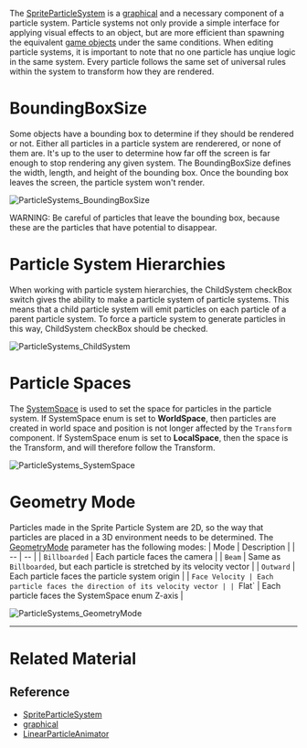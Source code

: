The [SpriteParticleSystem](https://github.com/zeroengineteam/ZeroDocs/blob/master/code_reference/class_reference/spriteparticlesystem.markdown) is a [graphical](https://github.com/zeroengineteam/ZeroDocs/blob/master/code_reference/class_reference/graphical.markdown) and a necessary component of a particle system.  Particle systems not only provide a simple interface for applying visual effects to an object, but are more efficient than spawning the equivalent [game objects](https://github.com/zeroengineteam/ZeroDocs/blob/master/zero_editor_documentation/zeromanual/architecture/cogs/gameobjectsconcept.markdown) under the same conditions.  When editing particle systems, it is important to note that no one particle has unqiue logic in the same system. Every particle follows the same set of universal rules within the system to transform how they are rendered.

 # BoundingBoxSize
Some objects have a bounding box to determine if they should be rendered or not.  Either all particles in a particle system are renderered, or none of them are.  It's up to the user to determine how far off the screen is far enough to stop rendering any given system.  The BoundingBoxSize  defines the width, length, and height of the bounding box.  Once the bounding box leaves the screen, the particle system won't render.



![ParticleSystems_BoundingBoxSize](https://media.githubusercontent.com/media/zeroengineteam/ZeroFiles/master/doc_files/47864.gif)


WARNING:  Be careful of particles that leave the bounding box, because these are the particles that have potential to disappear.

 # Particle System Hierarchies
When working with particle system hierarchies, the ChildSystem checkBox switch gives the ability to make a particle system of particle systems.  This means that a child particle system will emit particles on each particle of a parent particle system.  To force a particle system to generate particles in this way, ChildSystem checkBox should be checked.



![ParticleSystems_ChildSystem](https://media.githubusercontent.com/media/zeroengineteam/ZeroFiles/master/doc_files/46652.gif)


 # Particle Spaces
The [SystemSpace](https://github.com/zeroengineteam/ZeroDocs/blob/master/code_reference/enum_reference.markdown#systemspace) is used to set the space for particles in the particle system.  If SystemSpace enum is set to **WorldSpace**, then particles are created in world space and position is not longer affected by the `Transform` component.  If SystemSpace enum is set to **LocalSpace**, then the space is the Transform, and will therefore follow the Transform.



![ParticleSystems_SystemSpace](https://media.githubusercontent.com/media/zeroengineteam/ZeroFiles/master/doc_files/47862.gif)


 # Geometry Mode
Particles made in the Sprite Particle System are 2D, so the way that particles are placed in a 3D environment needs to be determined.  The [GeometryMode](https://github.com/zeroengineteam/ZeroDocs/blob/master/code_reference/enum_reference.markdown#spriteparticlegeometrymode) parameter has the following modes:
| Mode | Description |
| -- | -- |
| `Billboarded` | Each particle faces the camera |
| `Beam` | Same as `Billboarded`, but each particle is stretched by its velocity vector |
| `Outward` | Each particle faces the particle system origin |
| `Face Velocity | Each particle faces the direction of its velocity vector |
| `Flat` | Each particle faces the SystemSpace enum Z-axis |



![ParticleSystems_GeometryMode](https://media.githubusercontent.com/media/zeroengineteam/ZeroFiles/master/doc_files/46660.gif)


---

 # Related Material
 ## Reference
- [SpriteParticleSystem](https://github.com/zeroengineteam/ZeroDocs/blob/master/code_reference/class_reference/spriteparticlesystem.markdown)
- [graphical](https://github.com/zeroengineteam/ZeroDocs/blob/master/code_reference/class_reference/graphical.markdown)
- [LinearParticleAnimator](https://github.com/zeroengineteam/ZeroDocs/blob/master/code_reference/class_reference/linearparticleanimator.markdown) 

 